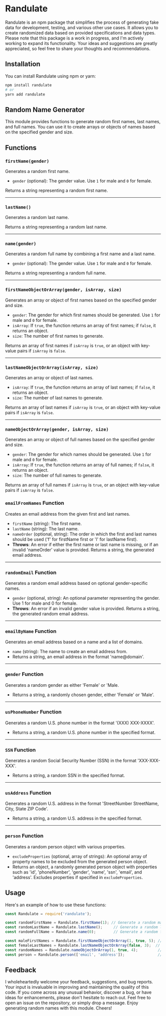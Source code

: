 # Randulate

Randulate is an npm package that simplifies the process of generating fake data for development, testing, and various other use cases.
It allows you to create randomized data based on provided specifications and data types. Please note that this package is a work in progress, and I'm actively working to expand its functionality. Your ideas and suggestions are greatly appreciated, so feel free to share your thoughts and recommendations.

## Installation

You can install Randulate using npm or yarn:

```bash
npm install randulate
# or
yarn add randulate
```

## Random Name Generator

This module provides functions to generate random first names, last names, and full names. You can use it to create arrays or objects of names based on the specified gender and size.

## Functions

### `firstName(gender)`

Generates a random first name.

- `gender` (optional): The gender value. Use `1` for male and `0` for female.

Returns a string representing a random first name.

---

### `lastName()`

Generates a random last name.

Returns a string representing a random last name.

---

### `name(gender)`

Generates a random full name by combining a first name and a last name.

- `gender` (optional): The gender value. Use `1` for male and `0` for female.

Returns a string representing a random full name.

---

### `firstNameObjectOrArray(gender, isArray, size)`

Generates an array or object of first names based on the specified gender and size.

- `gender`: The gender for which first names should be generated. Use `1` for male and `0` for female.
- `isArray`: If `true`, the function returns an array of first names; if `false`, it returns an object.
- `size`: The number of first names to generate.

Returns an array of first names if `isArray` is `true`, or an object with key-value pairs if `isArray` is `false`.

---

### `lastNameObjectOrArray(isArray, size)`

Generates an array or object of last names.

- `isArray`: If `true`, the function returns an array of last names; if `false`, it returns an object.
- `size`: The number of last names to generate.

Returns an array of last names if `isArray` is `true`, or an object with key-value pairs if `isArray` is `false`.

---

### `nameObjectOrArray(gender, isArray, size)`

Generates an array or object of full names based on the specified gender and size.

- `gender`: The gender for which names should be generated. Use `1` for male and `0` for female.
- `isArray`: If `true`, the function returns an array of full names; if `false`, it returns an object.
- `size`: The number of full names to generate.

Returns an array of full names if `isArray` is `true`, or an object with key-value pairs if `isArray` is `false`.


### `emailFromNames` Function

Creates an email address from the given first and last names.

- `firstName` (string): The first name.
- `lastName` (string): The last name.
- `nameOrder` (optional, string): The order in which the first and last names should be used ('f' for firstName first or 'l' for lastName first).
- **Throws**: An error if either the first name or last name is missing, or if an invalid 'nameOrder' value is provided.
Returns a string, the generated email address.

---

### `randomEmail` Function

Generates a random email address based on optional gender-specific names.

- `gender` (optional, string): An optional parameter representing the gender. Use 1 for male and 0 for female.
- **Throws**: An error if an invalid gender value is provided.
Returns a string, the generated random email address.

---

### `emailByName` Function

Generates an email address based on a name and a list of domains.
- `name` (string): The name to create an email address from.
- Returns a string, an email address in the format 'name@domain'.

---

### `gender` Function

Generates a random gender as either 'Female' or 'Male.
- Returns a string, a randomly chosen gender, either 'Female' or 'Male'.

---

### `usPhoneNumber` Function

Generates a random U.S. phone number in the format '(XXX) XXX-XXXX'.
- Returns a string, a random U.S. phone number in the specified format.

---

### `SSN` Function

Generates a random Social Security Number (SSN) in the format 'XXX-XXX-XXX'.
- Returns a string, a random SSN in the specified format.

---

### `usAddress` Function

Generates a random U.S. address in the format 'StreetNumber StreetName, City, State ZIP Code'.
- Returns a string, a random U.S. address in the specified format.

---

### `person` Function

Generates a random person object with various properties.
- `excludeProperties` (optional, array of strings): An optional array of property names to be excluded from the generated person object.
- Returns an object, a randomly generated person object with properties such as 'id', 'phoneNumber', 'gender', 'name', 'ssn', 'email', and 'address'. Excludes properties if specified in `excludeProperties`.


## Usage

Here's an example of how to use these functions:

```javascript
const Randulate = require('randulate');

const randomFirstName = Randulate.firstName(1); // Generate a random male first name
const randomLastName = Randulate.lastName();     // Generate a random last name
const randomFullName = Randulate.name(0);        // Generate a random female full name

const maleFirstNames = Randulate.firstNameObjectOrArray(1, true, 5); // Generate an array of 5 male first names
const femaleLastNames = Randulate.lastNameObjectOrArray(false, 3);  // Generate an object of 3 female last names
const randomNames = Randulate.nameObjectOrArray(1, true, 4);         // Generate an array of 4 random full names
const person = Randulate.person(['email', 'address']);               // Generate an object of person and excludes 'email' and 'address' properties
```


## Feedback

I wholeheartedly welcome your feedback, suggestions, and bug reports. Your input is invaluable in improving and maintaining the quality of this code. If you come across any unusual behavior, discover a bug, or have ideas for enhancements, please don't hesitate to reach out. Feel free to open an issue on the repository, or simply drop a message. Enjoy generating random names with this module.
Cheers!
